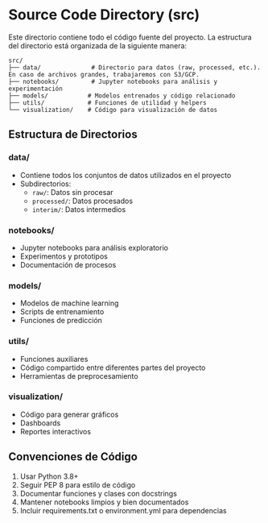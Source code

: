 # Source Code Directory (src)

Este directorio contiene todo el código fuente del proyecto. La estructura del directorio está organizada de la siguiente manera:

```
src/
├── data/              # Directorio para datos (raw, processed, etc.). En caso de archivos grandes, trabajaremos con S3/GCP.
├── notebooks/         # Jupyter notebooks para análisis y experimentación
├── models/           # Modelos entrenados y código relacionado
├── utils/            # Funciones de utilidad y helpers
└── visualization/    # Código para visualización de datos
```

## Estructura de Directorios

### data/
- Contiene todos los conjuntos de datos utilizados en el proyecto
- Subdirectorios:
  - `raw/`: Datos sin procesar
  - `processed/`: Datos procesados
  - `interim/`: Datos intermedios

### notebooks/
- Jupyter notebooks para análisis exploratorio
- Experimentos y prototipos
- Documentación de procesos

### models/
- Modelos de machine learning
- Scripts de entrenamiento
- Funciones de predicción

### utils/
- Funciones auxiliares
- Código compartido entre diferentes partes del proyecto
- Herramientas de preprocesamiento

### visualization/
- Código para generar gráficos
- Dashboards
- Reportes interactivos

## Convenciones de Código

1. Usar Python 3.8+
2. Seguir PEP 8 para estilo de código
3. Documentar funciones y clases con docstrings
4. Mantener notebooks limpios y bien documentados
5. Incluir requirements.txt o environment.yml para dependencias 